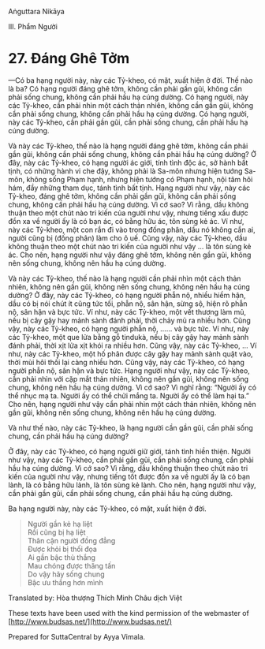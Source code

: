  

Aṅguttara Nikāya

III. Phẩm Người

# 27\. Ðáng Ghê Tởm

—Có ba hạng người này, này các Tỷ-kheo, có mặt, xuất hiện ở đời. Thế nào là ba? Có hạng người đáng ghê tởm, không cần phải gần gũi, không cần phải sống chung, không cần phải hầu hạ cúng dường. Có hạng người, này các Tỷ-kheo, cần phải nhìn một cách thản nhiên, không cần gần gũi, không cần phải sống chung, không cần phải hầu hạ cúng dường. Có hạng người, này các Tỷ-kheo, cần phải gần gũi, cần phải sống chung, cần phải hầu hạ cúng dường.

Và này các Tỷ-kheo, thế nào là hạng người đáng ghê tởm, không cần phải gần gũi, không cần phải sống chung, không cần phải hầu hạ cúng dường? Ở đây, này các Tỷ-kheo, có hạng người ác giới, tính tình độc ác, sở hành bất tịnh, có những hành vi che đậy, không phải là Sa-môn nhưng hiện tướng Sa-môn, không sống Phạm hạnh, nhưng hiện tướng có Phạm hạnh, nội tâm hôi hám, đầy những tham dục, tánh tình bất tịnh. Hạng người như vậy, này các Tỷ-kheo, đáng ghê tởm, không cần phải gần gũi, không cần phải sống chung, không cần phải hầu hạ cúng dường. Vì cớ sao? Vì rằng, dầu không thuận theo một chút nào tri kiến của người như vậy, nhưng tiếng xấu được đồn xa về người ấy là có bạn ác, có bằng hữu ác, tôn sùng kẻ ác. Ví như, này các Tỷ-kheo, một con rắn đi vào trong đống phân, dầu nó không cắn ai, người cũng bị (đống phân) làm cho ô uế. Cũng vậy, này các Tỷ-kheo, dầu không thuận theo một chút nào tri kiến của người như vậy ... là tôn sùng kẻ ác. Cho nên, hạng người như vậy đáng ghê tởm, không nên gần gũi, không nên sống chung, không nên hầu hạ cúng dường.

Và này các Tỷ-kheo, thế nào là hạng người cần phải nhìn một cách thản nhiên, không nên gần gũi, không nên sống chung, không nên hầu hạ cúng dường? Ở đây, này các Tỷ-kheo, có hạng người phẫn nộ, nhiều hiềm hận, dầu có bị nói chút ít cũng tức tối, phẫn nộ, sân hận, sừng sộ, hiện rõ phẫn nộ, sân hận và bực tức. Ví như, này các Tỷ-kheo, một vết thương làm mủ, nếu bị cây gậy hay mảnh sành đánh phải, thời chảy mủ ra nhiều hơn. Cũng vậy, này các Tỷ-kheo, có hạng người phẫn nộ, ...... và bực tức. Ví như, này các Tỷ-kheo, một que lửa bằng gỗ tindukà, nếu bị cây gậy hay mảnh sành đánh phải, thời xịt lửa xịt khói ra nhiều hơn. Cũng vậy, này các Tỷ-kheo, ... Ví như, này các Tỷ-kheo, một hố phân được cây gậy hay mảnh sành quật vào, thời mùi hôi thối lại càng nhiều hơn. Cũng vậy, này các Tỷ-kheo, có hạng người phẫn nộ, sân hận và bực tức. Hạng người như vậy, này các Tỷ-kheo, cần phải nhìn với cặp mắt thản nhiên, không nên gần gũi, không nên sống chung, không nên hầu hạ cúng dường. Vì cớ sao? Vì nghĩ rằng: “Người ấy có thể nhục mạ ta. Người ấy có thể chửi mắng ta. Người ấy có thể làm hại ta.” Cho nên, hạng người như vậy cần phải nhìn một cách thản nhiên, không nên gần gũi, không nên sống chung, không nên hầu hạ cúng dường.

Và như thế nào, này các Tỷ-kheo, là hạng người cần gần gũi, cần phải sống chung, cần phải hầu hạ cúng dường?

Ở đây, này các Tỷ-kheo, có hạng người giữ giới, tánh tình hiền thiện. Người như vậy, này các Tỷ-kheo, cần phải gần gũi, cần phải sống chung, cần phải hầu hạ cúng dường. Vì cớ sao? Vì rằng, dầu không thuận theo chút nào tri kiến của người như vậy, nhưng tiếng tốt được đồn xa về người ấy là có bạn lành, là có bằng hữu lành, là tôn sùng kẻ lành. Cho nên, hạng người như vậy, cần phải gần gũi, cần phải sống chung, cần phải hầu hạ cúng dường.

Ba hạng người này, này các Tỷ-kheo, có mặt, xuất hiện ở đời.

> Người gần kẻ hạ liệt  
> Rồi cũng bị hạ liệt  
> Thân cận người đồng đẳng  
> Ðược khỏi bị thối đọa  
> Ai gần bậc thù thắng  
> Mau chóng được thăng tấn  
> Do vậy hãy sống chung  
> Bậc ưu thắng hơn mình

Translated by: Hòa thượng Thích Minh Châu dịch Việt

These texts have been used with the kind permission of the webmaster of [http://www.budsas.net/](http://www.budsas.net/)

Prepared for SuttaCentral by Ayya Vimala.